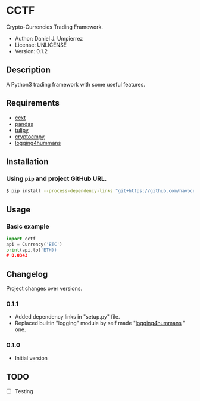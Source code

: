# CCTF

Crypto-Currencies Trading Framework.

 - Author: Daniel J. Umpierrez
 - License: UNLICENSE
 - Version: 0.1.2

## Description

A Python3 trading framework with some useful features.


## Requirements

 - [ccxt](https://github.com/ccxt/ccxt)
 - [pandas](https://github.com/pandas-dev/pandas)
 - [tulipy](https://github.com/cirla/tulipy)
 - [cryptocmpy](https://github.com/havocesp/cryptocmpy)
 - [logging4hummans](https://github.com/havocesp/logging4hummans)

## Installation

### Using `pip` and project **GitHub** URL.

```sh
$ pip install --process-dependency-links "git+https://github.com/havocesp/cctf.git"
```

## Usage

### Basic example

```python
import cctf
api = Currency('BTC')
print(api.to('ETH))
# 0.0343
```

## Changelog

Project changes over versions.

### 0.1.1
- Added dependency links in "setup.py" file.
- Replaced builtin "logging" module by self made
"[logging4hummans](https://github.com/havocesp/logging4hummans) " one.

### 0.1.0
- Initial version

## TODO

- [ ] Testing
